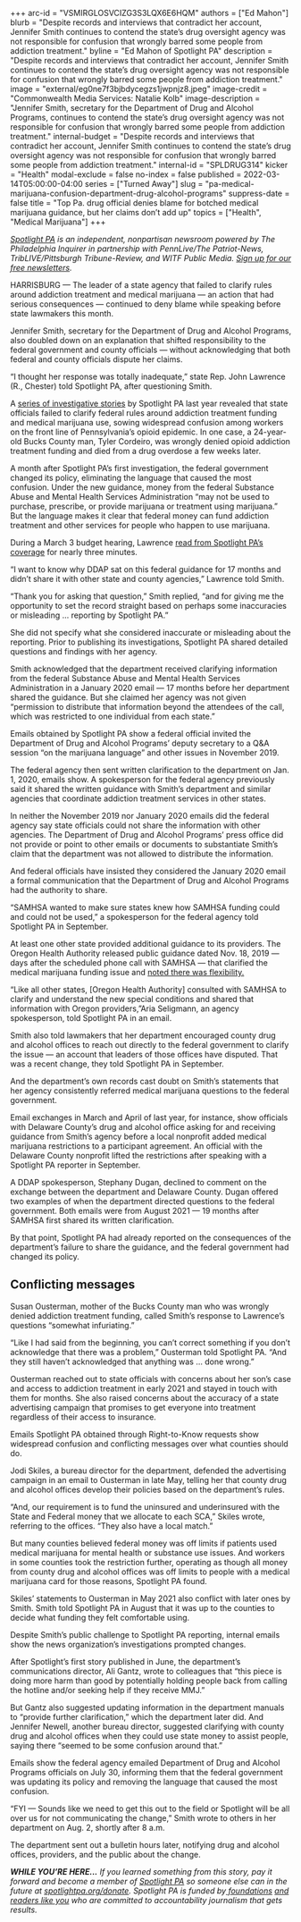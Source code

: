 +++
arc-id = "VSMIRGLOSVCIZG3S3LQX6E6HQM"
authors = ["Ed Mahon"]
blurb = "Despite records and interviews that contradict her account, Jennifer Smith continues to contend the state’s drug oversight agency was not responsible for confusion that wrongly barred some people from addiction treatment."
byline = "Ed Mahon of Spotlight PA"
description = "Despite records and interviews that contradict her account, Jennifer Smith continues to contend the state’s drug oversight agency was not responsible for confusion that wrongly barred some people from addiction treatment."
image = "external/eg0ne7f3bjbdycegzs1jwpnjz8.jpeg"
image-credit = "Commonwealth Media Services: Natalie Kolb"
image-description = "Jennifer Smith, secretary for the Department of Drug and Alcohol Programs, continues to contend the state’s drug oversight agency was not responsible for confusion that wrongly barred some people from addiction treatment."
internal-budget = "Despite records and interviews that contradict her account, Jennifer Smith continues to contend the state’s drug oversight agency was not responsible for confusion that wrongly barred some people from addiction treatment."
internal-id = "SPLDRUG314"
kicker = "Health"
modal-exclude = false
no-index = false
published = 2022-03-14T05:00:00-04:00
series = ["Turned Away"]
slug = "pa-medical-marijuana-confusion-department-drug-alcohol-programs"
suppress-date = false
title = "Top Pa. drug official denies blame for botched medical marijuana guidance, but her claims don’t add up"
topics = ["Health", "Medical Marijuana"]
+++

<a href="https://www.spotlightpa.org/"><i>Spotlight PA</i></a><i> is an independent, nonpartisan newsroom powered by The Philadelphia Inquirer in partnership with PennLive/The Patriot-News, TribLIVE/Pittsburgh Tribune-Review, and WITF Public Media. </i><a href="https://www.spotlightpa.org/newsletters"><i>Sign up for our free newsletters</i></a><i>.</i>

HARRISBURG — The leader of a state agency that failed to clarify rules around addiction treatment and medical marijuana — an action that had serious consequences — continued to deny blame while speaking before state lawmakers this month.

Jennifer Smith, secretary for the Department of Drug and Alcohol Programs, also doubled down on an explanation that shifted responsibility to the federal government and county officials — without acknowledging that both federal and county officials dispute her claims.

“I thought her response was totally inadequate,” state Rep. John Lawrence (R., Chester) told Spotlight PA, after questioning Smith.

<script src="https://www.spotlightpa.org/embed.js" async></script><div data-spl-embed-version="1" data-spl-src="https://www.spotlightpa.org/embeds/newsletter/"></div>

A <a href="https://www.spotlightpa.org/series/turned-away/">series of investigative stories</a> by Spotlight PA last year revealed that state officials failed to clarify federal rules around addiction treatment funding and medical marijuana use, sowing widespread confusion among workers on the front line of Pennsylvania’s opioid epidemic. In one case, a 24-year-old Bucks County man, Tyler Cordeiro, was wrongly denied opioid addiction treatment funding and died from a drug overdose a few weeks later.

A month after Spotlight PA’s first investigation, the federal government changed its policy, eliminating the language that caused the most confusion. Under the new guidance, money from the federal Substance Abuse and Mental Health Services Administration “may not be used to purchase, prescribe, or provide marijuana or treatment using marijuana.” But the language makes it clear that federal money can fund addiction treatment and other services for people who happen to use marijuana.

During a March 3 budget hearing, Lawrence <a href="https://www.spotlightpa.org/news/2021/09/pa-medical-marijuana-addiction-funding-confusion/">read from Spotlight PA’s coverage</a> for nearly three minutes.

“I want to know why DDAP sat on this federal guidance for 17 months and didn’t share it with other state and county agencies,” Lawrence told Smith.

“Thank you for asking that question,” Smith replied, “and for giving me the opportunity to set the record straight based on perhaps some inaccuracies or misleading … reporting by Spotlight PA.”

She did not specify what she considered inaccurate or misleading about the reporting. Prior to publishing its investigations, Spotlight PA shared detailed questions and findings with her agency.

Smith acknowledged that the department received clarifying information from the federal Substance Abuse and Mental Health Services Administration in a January 2020 email — 17 months before her department shared the guidance. But she claimed her agency was not given “permission to distribute that information beyond the attendees of the call, which was restricted to one individual from each state.”

Emails obtained by Spotlight PA show a federal official invited the Department of Drug and Alcohol Programs’ deputy secretary to a Q&amp;A session “on the marijuana language” and other issues in November 2019.

The federal agency then sent written clarification to the department on Jan. 1, 2020, emails show. A spokesperson for the federal agency previously said it shared the written guidance with Smith’s department and similar agencies that coordinate addiction treatment services in other states.

In neither the November 2019 nor January 2020 emails did the federal agency say state officials could not share the information with other agencies. The Department of Drug and Alcohol Programs’ press office did not provide or point to other emails or documents to substantiate Smith’s claim that the department was not allowed to distribute the information.

And federal officials have insisted they considered the January 2020 email a formal communication that the Department of Drug and Alcohol Programs had the authority to share.

“SAMHSA wanted to make sure states knew how SAMHSA funding could and could not be used,” a spokesperson for the federal agency told Spotlight PA in September.

At least one other state provided additional guidance to its providers. The Oregon Health Authority released public guidance dated Nov. 18, 2019 — days after the scheduled phone call with SAMHSA — that clarified the medical marijuana funding issue and <a href="https://web.archive.org/web/20221122031506/https://www.oregon.gov/oha/HSD/AMH/docs/attestation-faq111819.pdf">noted there was flexibility. </a>

“Like all other states, [Oregon Health Authority] consulted with SAMHSA to clarify and understand the new special conditions and shared that information with Oregon providers,”Aria Seligmann, an agency spokesperson, told Spotlight PA in an email.

Smith also told lawmakers that her department encouraged county drug and alcohol offices to reach out directly to the federal government to clarify the issue — an account that leaders of those offices have disputed. That was a recent change, they told Spotlight PA in September.

And the department’s own records cast doubt on Smith’s statements that her agency consistently referred medical marijuana questions to the federal government.

Email exchanges in March and April of last year, for instance, show officials with Delaware County’s drug and alcohol office asking for and receiving guidance from Smith’s agency before a local nonprofit added medical marijuana restrictions to a participant agreement. An official with the Delaware County nonprofit lifted the restrictions after speaking with a Spotlight PA reporter in September.

A DDAP spokesperson, Stephany Dugan, declined to comment on the exchange between the department and Delaware County. Dugan offered two examples of when the department directed questions to the federal government. Both emails were from August 2021 — 19 months after SAMHSA first shared its written clarification.

By that point, Spotlight PA had already reported on the consequences of the department’s failure to share the guidance, and the federal government had changed its policy.

## Conflicting messages

Susan Ousterman, mother of the Bucks County man who was wrongly denied addiction treatment funding, called Smith’s response to Lawrence’s questions “somewhat infuriating.”

“Like I had said from the beginning, you can’t correct something if you don’t acknowledge that there was a problem,” Ousterman told Spotlight PA. “And they still haven’t acknowledged that anything was … done wrong.”

Ousterman reached out to state officials with concerns about her son’s case and access to addiction treatment in early 2021 and stayed in touch with them for months. She also raised concerns about the accuracy of a state advertising campaign that promises to get everyone into treatment regardless of their access to insurance.

Emails Spotlight PA obtained through Right-to-Know requests show widespread confusion and conflicting messages over what counties should do.

Jodi Skiles, a bureau director for the department, defended the advertising campaign in an email to Ousterman in late May, telling her that county drug and alcohol offices develop their policies based on the department’s rules.

“And, our requirement is to fund the uninsured and underinsured with the State and Federal money that we allocate to each SCA,” Skiles wrote, referring to the offices. “They also have a local match.”

But many counties believed federal money was off limits if patients used medical marijuana for mental health or substance use issues. And workers in some counties took the restriction further, operating as though all money from county drug and alcohol offices was off limits to people with a medical marijuana card for those reasons, Spotlight PA found.

<script src="https://www.spotlightpa.org/embed.js" async></script><div data-spl-embed-version="1" data-spl-src="https://www.spotlightpa.org/embeds/donate/"></div>

Skiles’ statements to Ousterman in May 2021 also conflict with later ones by Smith. Smith told Spotlight PA in August that it was up to the counties to decide what funding they felt comfortable using.

Despite Smith’s public challenge to Spotlight PA reporting, internal emails show the news organization’s investigations prompted changes.

After Spotlight’s first story published in June, the department’s communications director, Ali Gantz, wrote to colleagues that “this piece is doing more harm than good by potentially holding people back from calling the hotline and/or seeking help if they receive MMJ.”

But Gantz also suggested updating information in the department manuals to “provide further clarification,” which the department later did. And Jennifer Newell, another bureau director, suggested clarifying with county drug and alcohol offices when they could use state money to assist people, saying there “seemed to be some confusion around that.”

Emails show the federal agency emailed Department of Drug and Alcohol Programs officials on July 30, informing them that the federal government was updating its policy and removing the language that caused the most confusion.

“FYI — Sounds like we need to get this out to the field or Spotlight will be all over us for not communicating the change,” Smith wrote to others in her department on Aug. 2, shortly after 8 a.m.

The department sent out a bulletin hours later, notifying drug and alcohol offices, providers, and the public about the change.

<i><b>WHILE YOU’RE HERE...</b></i><i> If you learned something from this story, pay it forward and become a member of </i><a href="https://www.spotlightpa.org/"><i>Spotlight PA</i></a><i> so someone else can in the future at </i><a href="http://spotlightpa.org/donate"><i>spotlightpa.org/donate</i></a><i>. Spotlight PA is funded by</i><a href="https://www.spotlightpa.org/support"><i> foundations</i></a><i> </i><a href="https://www.spotlightpa.org/support"><i>and readers like you</i></a><i> who are committed to accountability journalism that gets results.</i>
